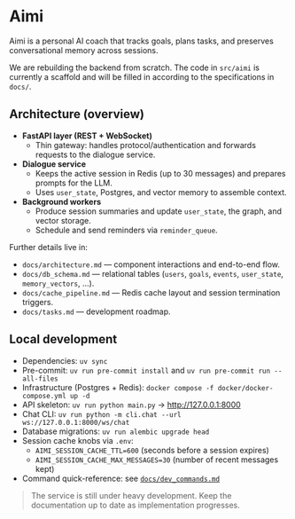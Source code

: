 # Aimi

Aimi is a personal AI coach that tracks goals, plans tasks, and preserves conversational memory across sessions.

We are rebuilding the backend from scratch. The code in `src/aimi` is currently a scaffold and will be filled in according to the specifications in `docs/`.

## Architecture (overview)
- **FastAPI layer (REST + WebSocket)**
  - Thin gateway: handles protocol/authentication and forwards requests to the dialogue service.
- **Dialogue service**
  - Keeps the active session in Redis (up to 30 messages) and prepares prompts for the LLM.
  - Uses `user_state`, Postgres, and vector memory to assemble context.
- **Background workers**
  - Produce session summaries and update `user_state`, the graph, and vector storage.
  - Schedule and send reminders via `reminder_queue`.

Further details live in:

- `docs/architecture.md` — component interactions and end-to-end flow.
- `docs/db_schema.md` — relational tables (`users`, `goals`, `events`, `user_state`, `memory_vectors`, ...).
- `docs/cache_pipeline.md` — Redis cache layout and session termination triggers.
- `docs/tasks.md` — development roadmap.

## Local development
- Dependencies: `uv sync`
- Pre-commit: `uv run pre-commit install` and `uv run pre-commit run --all-files`
- Infrastructure (Postgres + Redis): `docker compose -f docker/docker-compose.yml up -d`
- API skeleton: `uv run python main.py` → http://127.0.0.1:8000
- Chat CLI: `uv run python -m cli.chat --url ws://127.0.0.1:8000/ws/chat`
- Database migrations: `uv run alembic upgrade head`
- Session cache knobs via `.env`:
  - `AIMI_SESSION_CACHE_TTL=600` (seconds before a session expires)
  - `AIMI_SESSION_CACHE_MAX_MESSAGES=30` (number of recent messages kept)
- Command quick-reference: see [`docs/dev_commands.md`](docs/dev_commands.md)

> The service is still under heavy development. Keep the documentation up to date as implementation progresses.
